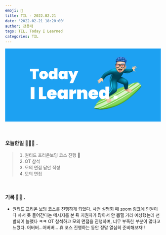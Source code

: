 ```yaml
---
emoji: 🌊
title: TIL - 2022.02.21
date: '2022-02-21 18:20:00'
author: 전용태
tags: TIL, Today I Learned
categories: TIL
---
```


![TIL.png](TIL.png)

<br />

### 오늘한일 👨🏻‍💻 .
> 1. 원티드 프리온보딩 코스 진행 🍕
> 2. OT 참석
> 3. 모의 면접 답안 작성
> 4. 모의 면접

<br />

### 기록 ✍🏻 .

- 원티드 프리온 보딩 코스를 진행하게 되었다. 사전 설명회 때 zoom 링크에 인원이 다 차서 못 들어간다는 메시지를 본 뒤 지원자가 많아서 안 뽑힐 거라 예상했는데 선발되어 놀랬다 ㅋㅋ OT 참석하고 모의 면접을 진행하며, 너무 부족한 부분이 많다고 느꼈다. 어버버...어버버... 휴 코스 진행하는 동안 정말 열심히 준비해보자!!

<br />
<br />
